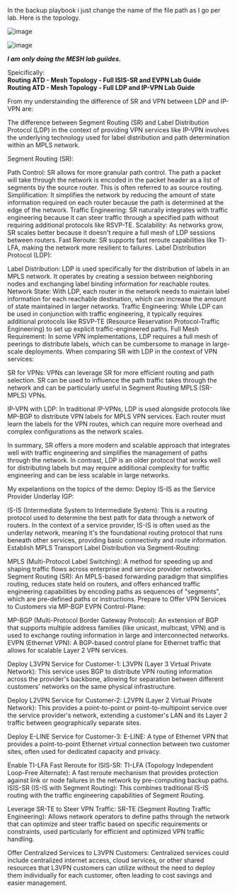 In the backup playbook i just change the name of the file path as I go per lab. 
Here is the topology.

![image](https://github.com/netsecwiz/AristaL4/assets/123339313/c9b2258b-46e2-4e76-971d-21940e722e47)

![image](https://github.com/netsecwiz/AristaL4/assets/123339313/5ed2c128-2247-44a1-ac61-2f6f078328cd)

_**I am only doing the MESH lab guiides.**_<br>

Speicifically:<br>
**Routing ATD - Mesh Topology - Full ISIS-SR and EVPN Lab Guide**<br>
**Routing ATD - Mesh Topology - Full LDP and IP-VPN Lab Guide**<br>

From my understainding the difference of SR and VPN between LDP and IP-VPN are:<br>

The difference between Segment Routing (SR) and Label Distribution Protocol (LDP) in the context of providing VPN services like IP-VPN involves the underlying technology used for label distribution and path determination within an MPLS network.

Segment Routing (SR):

Path Control: SR allows for more granular path control. The path a packet will take through the network is encoded in the packet header as a list of segments by the source router. This is often referred to as source routing.
Simplification: It simplifies the network by reducing the amount of state information required on each router because the path is determined at the edge of the network.
Traffic Engineering: SR naturally integrates with traffic engineering because it can steer traffic through a specified path without requiring additional protocols like RSVP-TE.
Scalability: As networks grow, SR scales better because it doesn't require a full mesh of LDP sessions between routers.
Fast Reroute: SR supports fast reroute capabilities like TI-LFA, making the network more resilient to failures.
Label Distribution Protocol (LDP):

Label Distribution: LDP is used specifically for the distribution of labels in an MPLS network. It operates by creating a session between neighboring nodes and exchanging label binding information for reachable routes.
Network State: With LDP, each router in the network needs to maintain label information for each reachable destination, which can increase the amount of state maintained in larger networks.
Traffic Engineering: While LDP can be used in conjunction with traffic engineering, it typically requires additional protocols like RSVP-TE (Resource Reservation Protocol-Traffic Engineering) to set up explicit traffic-engineered paths.
Full Mesh Requirement: In some VPN implementations, LDP requires a full mesh of peerings to distribute labels, which can be cumbersome to manage in large-scale deployments.
When comparing SR with LDP in the context of VPN services:

SR for VPNs: VPNs can leverage SR for more efficient routing and path selection. SR can be used to influence the path traffic takes through the network and can be particularly useful in Segment Routing MPLS (SR-MPLS) VPNs.

IP-VPN with LDP: In traditional IP-VPNs, LDP is used alongside protocols like MP-BGP to distribute VPN labels for MPLS VPN services. Each router must learn the labels for the VPN routes, which can require more overhead and complex configurations as the network scales.

In summary, SR offers a more modern and scalable approach that integrates well with traffic engineering and simplifies the management of paths through the network. In contrast, LDP is an older protocol that works well for distributing labels but may require additional complexity for traffic engineering and can be less scalable in large networks.

My expelantions on the topics of the demo:
Deploy IS-IS as the Service Provider Underlay IGP:

IS-IS (Intermediate System to Intermediate System): This is a routing protocol used to determine the best path for data through a network of routers. In the context of a service provider, IS-IS is often used as the underlay network, meaning it's the foundational routing protocol that runs beneath other services, providing basic connectivity and route information.
Establish MPLS Transport Label Distribution via Segment-Routing:

MPLS (Multi-Protocol Label Switching): A method for speeding up and shaping traffic flows across enterprise and service provider networks.
Segment Routing (SR): An MPLS-based forwarding paradigm that simplifies routing, reduces state held on routers, and offers enhanced traffic engineering capabilities by encoding paths as sequences of "segments", which are pre-defined paths or instructions.
Prepare to Offer VPN Services to Customers via MP-BGP EVPN Control-Plane:

MP-BGP (Multi-Protocol Border Gateway Protocol): An extension of BGP that supports multiple address families (like unicast, multicast, VPN) and is used to exchange routing information in large and interconnected networks.
EVPN (Ethernet VPN): A BGP-based control plane for Ethernet traffic that allows for scalable Layer 2 VPN services.


Deploy L3VPN Service for Customer-1:
L3VPN (Layer 3 Virtual Private Network): This service uses BGP to distribute VPN routing information across the provider's backbone, allowing for separation between different customers' networks on the same physical infrastructure.

Deploy L2VPN Service for Customer-2:
L2VPN (Layer 2 Virtual Private Network): This provides a point-to-point or point-to-multipoint service over the service provider's network, extending a customer's LAN and its Layer 2 traffic between geographically separate sites.

Deploy E-LINE Service for Customer-3:
E-LINE: A type of Ethernet VPN that provides a point-to-point Ethernet virtual connection between two customer sites, often used for dedicated capacity and privacy.

Enable TI-LFA Fast Reroute for ISIS-SR:
TI-LFA (Topology Independent Loop-Free Alternate): A fast reroute mechanism that provides protection against link or node failures in the network by pre-computing backup paths.
ISIS-SR (IS-IS with Segment Routing): This combines traditional IS-IS routing with the traffic engineering capabilities of Segment Routing.

Leverage SR-TE to Steer VPN Traffic:
SR-TE (Segment Routing Traffic Engineering): Allows network operators to define paths through the network that can optimize and steer traffic based on specific requirements or constraints, used particularly for efficient and optimized VPN traffic handling.


Offer Centralized Services to L3VPN Customers:
Centralized services could include centralized internet access, cloud services, or other shared resources that L3VPN customers can utilize without the need to deploy them individually for each customer, often leading to cost savings and easier management.
